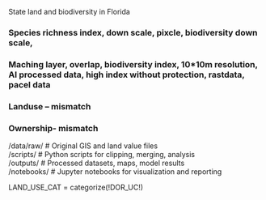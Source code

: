 State land and biodiversity in Florida
### Species richness index, down scale, pixcle, biodiversity down scale,  
### Maching layer, overlap, biodiversity index, 10*10m resolution, AI processed data, high index without protection, rastdata, pacel data 
### Landuse – mismatch 
### Ownership- mismatch 

/data/raw/          # Original GIS and land value files  
/scripts/           # Python scripts for clipping, merging, analysis  
/outputs/           # Processed datasets, maps, model results  
/notebooks/         # Jupyter notebooks for visualization and reporting  

LAND_USE_CAT = categorize(!DOR_UC!)

